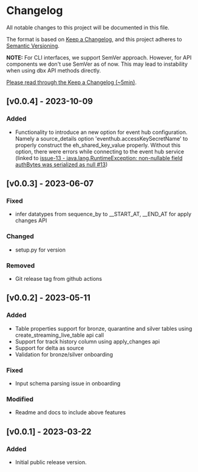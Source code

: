 # Changelog

All notable changes to this project will be documented in this file.

The format is based on [Keep a Changelog](https://keepachangelog.com/en/1.0.0/),
and this project adheres to [Semantic Versioning](https://semver.org/spec/v2.0.0.html).

**NOTE:** For CLI interfaces, we support SemVer approach. However, for API components we don't use SemVer as of now. This may lead to instability when using dbx API methods directly.

[Please read through the Keep a Changelog (~5min)](https://keepachangelog.com/en/1.0.0/).

## [v0.0.4] - 2023-10-09
### Added
- Functionality to introduce an new option for event hub configuration. Namely a source_details option 'eventhub.accessKeySecretName' to properly construct the eh_shared_key_value properly. Without this option, there were errors while connecting to the event hub service (linked to [issue-13 - java.lang.RuntimeException: non-nullable field authBytes was serialized as null #13](https://github.com/databrickslabs/dlt-meta/issues/13))

## [v0.0.3] - 2023-06-07
### Fixed
-  infer datatypes from sequence_by to __START_AT, __END_AT for apply changes API
### Changed
-   setup.py for version
### Removed
-   Git release tag from github actions

## [v0.0.2] - 2023-05-11
### Added
- Table properties support for bronze, quarantine and silver tables using create_streaming_live_table api call
- Support for track history column using apply_changes api
- Support for delta as source
- Validation for bronze/silver onboarding
### Fixed
- Input schema parsing issue in onboarding
### Modified
-  Readme and docs to include above features

## [v0.0.1] - 2023-03-22
### Added

- Initial public release version.